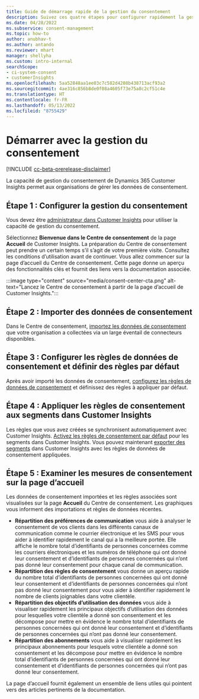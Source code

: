 ```yaml
---
title: Guide de démarrage rapide de la gestion du consentement
description: Suivez ces quatre étapes pour configurer rapidement la gestion du consentement, importer des données de consentement et configurer des règles de données de consentement dans Dynamics 365 Customer Insights.
ms.date: 04/28/2022
ms.subservice: consent-management
ms.topic: how-to
author: anubhav-t
ms.author: antando
ms.reviewer: mhart
manager: shellyha
ms.custom: intro-internal
searchScope:
- ci-system-consent
- customerInsights
ms.openlocfilehash: 5aa52848aa1ee03c7c582d4208b438713acf93a2
ms.sourcegitcommit: 4ae316c856b8de0f08a4605f73e75a8c2cf51c4e
ms.translationtype: HT
ms.contentlocale: fr-FR
ms.lasthandoff: 05/13/2022
ms.locfileid: "8755429"
---
```

# <a name="get-started-with-consent-management"></a>Démarrer avec la gestion du consentement

[!INCLUDE [cc-beta-prerelease-disclaimer](includes/cc-beta-prerelease-disclaimer.md)]

La capacité de gestion du consentement de Dynamics 365 Customer Insights permet aux organisations de gérer les données de consentement.

## <a name="step-1-set-up-consent-management"></a>Étape 1 : Configurer la gestion du consentement

Vous devez être [administrateur dans Customer Insights](../permissions.md) pour utiliser la capacité de gestion du consentement.

Sélectionnez **Bienvenue dans le Centre de consentement** de la page **Accueil** de Customer Insights. La préparation du Centre de consentement peut prendre un certain temps s’il s’agit de votre première visite. Consultez les conditions d’utilisation avant de continuer. Vous allez commencer sur la page d’accueil du Centre de consentement. Cette page donne un aperçu des fonctionnalités clés et fournit des liens vers la documentation associée.

:::image type="content" source="media/consent-center-cta.png" alt-text="Lancez le Centre de consentement à partir de la page d’accueil de Customer Insights.":::

## <a name="step-2-import-consent-data"></a>Étape 2 : Importer des données de consentement

Dans le Centre de consentement, [importez les données de consentement](import-consent-data.md) que votre organisation a collectées via un large éventail de connecteurs disponibles.

## <a name="step-3-configure-consent-data-rules-and-define-default-rules"></a>Étape 3 : Configurer les règles de données de consentement et définir des règles par défaut

Après avoir importé les données de consentement, [configurez les règles de données de consentement](set-consent-rules.md) et définissez des règles à appliquer par défaut.

## <a name="step-4-apply-consent-rules-to-segments-in-customer-insights"></a>Étape 4 : Appliquer les règles de consentement aux segments dans Customer Insights

Les règles que vous avez créées se synchronisent automatiquement avec Customer Insights. [Activez les règles de consentement par défaut](../activate-consent.md) pour les segments dans Customer Insights. Vous pouvez maintenant [exporter des segments](../export-destinations.md) dans Customer Insights avec les règles de données de consentement appliquées.

## <a name="step-5-review-consent-metrics-on-the-home-page"></a>Étape 5 : Examiner les mesures de consentement sur la page d’accueil

Les données de consentement importées et les règles associées sont visualisées sur la page **Accueil** du Centre de consentement. Les graphiques vous informent des importations et règles de données récentes.

- **Répartition des préférences de communication** vous aide à analyser le consentement de vos clients dans les différents canaux de communication comme le courrier électronique et les SMS pour vous aider à identifier rapidement le canal qui a la meilleure portée. Elle affiche le nombre total d’identifiants de personnes concernées comme les courriers électroniques et les numéros de téléphone qui ont donné leur consentement et d’identifiants de personnes concernées qui n’ont pas donné leur consentement pour chaque canal de communication.
- **Répartition des règles de consentement** vous donne un aperçu rapide du nombre total d’identifiants de personnes concernées qui ont donné leur consentement et d’identifiants de personnes concernées qui n’ont pas donné leur consentement pour vous aider à identifier rapidement le nombre de clients joignables dans votre clientèle.
- **Répartition des objectifs d’utilisation des données** vous aide à visualiser rapidement les principaux objectifs d’utilisation des données pour lesquelles votre clientèle a donné son consentement et les décompose pour mettre en évidence le nombre total d’identifiants de personnes concernées qui ont donné leur consentement et d’identifiants de personnes concernées qui n’ont pas donné leur consentement.
- **Répartition des abonnements** vous aide à visualiser rapidement les principaux abonnements pour lesquels votre clientèle a donné son consentement et les décompose pour mettre en évidence le nombre total d’identifiants de personnes concernées qui ont donné leur consentement et d’identifiants de personnes concernées qui n’ont pas donné leur consentement. 

La page d’accueil fournit également un ensemble de liens utiles qui pointent vers des articles pertinents de la documentation.

